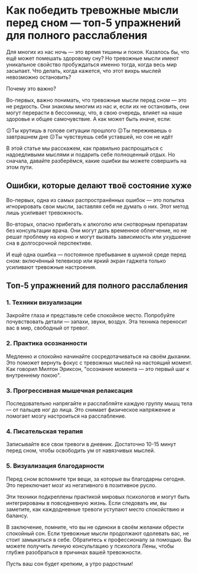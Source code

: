 # Как победить тревожные мысли перед сном — топ-5 упражнений для полного расслабления

Для многих из нас ночь — это время тишины и покоя. Казалось бы, что ещё может помешать здоровому сну? Но тревожные мысли имеют уникальное свойство пробуждаться именно тогда, когда весь мир засыпает. Что делать, когда кажется, что этот вихрь мыслей невозможно остановить?

Почему это важно?

Во-первых, важно понимать, что тревожные мысли перед сном — это не редкость. Они знакомы многим из нас и, если их не остановить, они могут перерасти в бессонницу, что, в свою очередь, влияет на наше здоровье и общее самочувствие. А как может быть иначе, если:

😕Ты крутишь в голове ситуации прошлого
😕Ты переживаешь о завтрашнем дне
😕Ты чувствуешь себя уставшей, но сон не идёт

В этой статье мы расскажем, как правильно распрощаться с надоедливыми мыслями и подарить себе полноценный отдых. Но сначала, давайте разберёмся, какие ошибки вы можете совершить на этом пути.

## Ошибки, которые делают твоё состояние хуже

Во-первых, одна из самых распространённых ошибок — это попытка игнорировать свои мысли, заставляя себя не думать о них. Этот метод лишь усиливает тревожность.

Во-вторых, опасно прибегать к алкоголю или снотворным препаратам без консультации врача. Они могут дать временное облегчение, но не решат проблему на корню и могут вызвать зависимость или ухудшение сна в долгосрочной перспективе.

И ещё одна ошибка — постоянное пребывание в шумной среде перед сном: включённый телевизор или яркий экран гаджета только усиливают тревожные настроения.

## Топ-5 упражнений для полного расслабления

### 1. Техники визуализации

Закройте глаза и представьте себе спокойное место. Попробуйте почувствовать детали — запахи, звуки, воздух. Эта техника переносит вас в мир, свободный от тревог.

### 2. Практика осознанности

Медленно и спокойно начинайте сосредотачиваться на своём дыхании. Это поможет вернуть фокус с тревожных мыслей на настоящий момент. Как говорил Милтон Эриксон, "осознание момента — это первый шаг к внутреннему покою".

### 3. Прогрессивная мышечная релаксация

Последовательно напрягайте и расслабляйте каждую группу мышц тела — от пальцев ног до лица. Это снимает физическое напряжение и помогает мозгу настроиться на расслабление.

### 4. Писательская терапия

Записывайте все свои тревоги в дневник. Достаточно 10-15 минут перед сном, чтобы освободить ум от навязчивых мыслей.

### 5. Визуализация благодарности

Перед сном вспомните три вещи, за которые вы благодарны сегодня. Это переключает мозг из негативного в позитивное русло.

Эти техники подкреплены практикой мировых психологов и могут быть интегрированы в повседневную жизнь. Если следовать им, вы заметите, как каждодневные тревоги уступают место спокойствию и балансу.

В заключение, помните, что вы не одиноки в своём желании обрести спокойный сон. Если тревожные мысли продолжают одолевать вас, не стоит замыкаться в себе. Обратитесь к профессионалу за помощью. Вы можете получить личную консультацию у психолога Лены, чтобы глубже разобраться в причинах вашей тревожности. 

Пусть ваш сон будет крепким, а утро радостным!